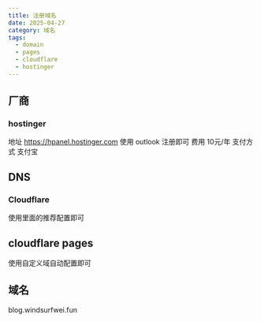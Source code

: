 ```yaml
---
title: 注册域名
date: 2025-04-27
category: 域名
tags:
  - domain
  - pages
  - cloudflare
  - hostinger
---
```


## 厂商 
### hostinger
地址 https://hpanel.hostinger.com
使用 outlook 注册即可
费用 10元/年
支付方式 支付宝

## DNS
### Cloudflare
使用里面的推荐配置即可

## cloudflare pages
使用自定义域自动配置即可 

## 域名
blog.windsurfwei.fun
